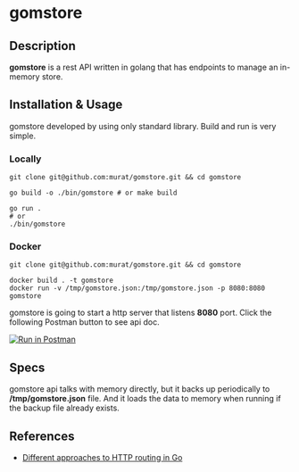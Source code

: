 # gomstore

## Description

**gomstore** is a rest API written in golang that has endpoints to manage an in-memory store.

## Installation & Usage

gomstore developed by using only standard library. Build and run is very simple.

### Locally

```shell
git clone git@github.com:murat/gomstore.git && cd gomstore

go build -o ./bin/gomstore # or make build

go run .
# or
./bin/gomstore
```

### Docker

```shell
git clone git@github.com:murat/gomstore.git && cd gomstore

docker build . -t gomstore
docker run -v /tmp/gomstore.json:/tmp/gomstore.json -p 8080:8080 gomstore
```

gomstore is going to start a http server that listens **8080** port. Click the following Postman button to see api doc.

[![Run in Postman](https://run.pstmn.io/button.svg)](https://app.getpostman.com/run-collection/1516159-dae417b8-1ff3-4be7-91b3-6566a6897dfa?action=collection%2Ffork&collection-url=entityId%3D1516159-dae417b8-1ff3-4be7-91b3-6566a6897dfa%26entityType%3Dcollection%26workspaceId%3Da1934f8d-ec93-427f-883e-7aaf6d8f6790)

## Specs

gomstore api talks with memory directly, but it backs up periodically to **/tmp/gomstore.json** file. And it loads the
data to memory when running if the backup file already exists.

## References

- [Different approaches to HTTP routing in Go](https://benhoyt.com/writings/go-routing/)